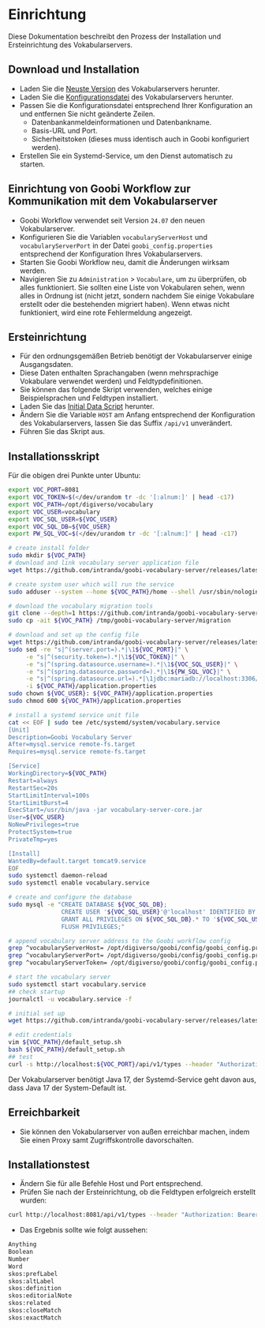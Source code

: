 # Einrichtung
Diese Dokumentation beschreibt den Prozess der Installation und Ersteinrichtung des Vokabularservers.

## Download und Installation
- Laden Sie die [Neuste Version](https://github.com/intranda/goobi-vocabulary-server/releases/latest) des Vokabularservers herunter.
- Laden Sie die [Konfigurationsdatei](https://github.com/intranda/goobi-vocabulary-server/releases/latest/download/application.properties) des Vokabularservers herunter.
- Passen Sie die Konfigurationsdatei entsprechend Ihrer Konfiguration an und entfernen Sie nicht geänderte Zeilen.
    - Datenbankanmeldeinformationen und Datenbankname.
    - Basis-URL und Port.
    - Sicherheitstoken (dieses muss identisch auch in Goobi konfiguriert werden).
- Erstellen Sie ein Systemd-Service, um den Dienst automatisch zu starten.

## Einrichtung von Goobi Workflow zur Kommunikation mit dem Vokabularserver
- Goobi Workflow verwendet seit Version `24.07` den neuen Vokabularserver.
- Konfigurieren Sie die Variablen `vocabularyServerHost` und `vocabularyServerPort` in der Datei `goobi_config.properties` entsprechend der Konfiguration Ihres Vokabularservers.
- Starten Sie Goobi Workflow neu, damit die Änderungen wirksam werden.
- Navigieren Sie zu `Administration` > `Vocabulare`, um zu überprüfen, ob alles funktioniert. Sie sollten eine Liste von Vokabularen sehen, wenn alles in Ordnung ist (nicht jetzt, sondern nachdem Sie einige Vokabulare erstellt oder die bestehenden migriert haben). Wenn etwas nicht funktioniert, wird eine rote Fehlermeldung angezeigt.

## Ersteinrichtung
- Für den ordnungsgemäßen Betrieb benötigt der Vokabularserver einige Ausgangsdaten.
- Diese Daten enthalten Sprachangaben (wenn mehrsprachige Vokabulare verwendet werden) und Feldtypdefinitionen. 
- Sie können das folgende Skript verwenden, welches einige Beispielsprachen und Feldtypen installiert.
- Laden Sie das [Initial Data Script](https://jenkins.intranda.com/job/intranda/job/vocabulary-server/job/develop/lastSuccessfulBuild/artifact/install/default_setup.sh) herunter.
- Ändern Sie die Variable `HOST` am Anfang entsprechend der Konfiguration des Vokabularservers, lassen Sie das Suffix `/api/v1` unverändert.
- Führen Sie das Skript aus.

## Installationsskript
Für die obigen drei Punkte unter Ubuntu:
```bash
export VOC_PORT=8081
export VOC_TOKEN=$(</dev/urandom tr -dc '[:alnum:]' | head -c17)
export VOC_PATH=/opt/digiverso/vocabulary
export VOC_USER=vocabulary
export VOC_SQL_USER=${VOC_USER}
export VOC_SQL_DB=${VOC_USER}
export PW_SQL_VOC=$(</dev/urandom tr -dc '[:alnum:]' | head -c17)

# create install folder
sudo mkdir ${VOC_PATH}
# download and link vocabulary server application file
wget https://github.com/intranda/goobi-vocabulary-server/releases/latest/download/vocabulary-server-core.jar -O - | sudo tee ${VOC_PATH}/vocabulary-server-core.jar >/dev/null

# create system user which will run the service
sudo adduser --system --home ${VOC_PATH}/home --shell /usr/sbin/nologin --no-create-home --disabled-login ${VOC_USER}

# download the vocabulary migration tools
git clone --depth=1 https://github.com/intranda/goobi-vocabulary-server.git /tmp/goobi-vocabulary-server
sudo cp -ait ${VOC_PATH} /tmp/goobi-vocabulary-server/migration

# download and set up the config file
wget https://github.com/intranda/goobi-vocabulary-server/releases/latest/download/application.properties -O - | sudo tee ${VOC_PATH}/application.properties >/dev/null
sudo sed -re "s|^(server.port=).*|\1${VOC_PORT}|" \
     -e "s|^(security.token=).*|\1${VOC_TOKEN}|" \
     -e "s|^(spring.datasource.username=).*|\1${VOC_SQL_USER}|" \
     -e "s|^(spring.datasource.password=).*|\1${PW_SQL_VOC}|" \
     -e "s|^(spring.datasource.url=).*|\1jdbc:mariadb://localhost:3306/${VOC_SQL_DB}|" \
     -i ${VOC_PATH}/application.properties
sudo chown ${VOC_USER}: ${VOC_PATH}/application.properties
sudo chmod 600 ${VOC_PATH}/application.properties

# install a systemd service unit file
cat << EOF | sudo tee /etc/systemd/system/vocabulary.service
[Unit]
Description=Goobi Vocabulary Server
After=mysql.service remote-fs.target
Requires=mysql.service remote-fs.target

[Service]
WorkingDirectory=${VOC_PATH}
Restart=always
RestartSec=20s
StartLimitInterval=100s
StartLimitBurst=4
ExecStart=/usr/bin/java -jar vocabulary-server-core.jar
User=${VOC_USER}
NoNewPrivileges=true
ProtectSystem=true
PrivateTmp=yes

[Install]
WantedBy=default.target tomcat9.service
EOF
sudo systemctl daemon-reload
sudo systemctl enable vocabulary.service

# create and configure the database
sudo mysql -e "CREATE DATABASE ${VOC_SQL_DB};
               CREATE USER '${VOC_SQL_USER}'@'localhost' IDENTIFIED BY '${PW_SQL_VOC}';
               GRANT ALL PRIVILEGES ON ${VOC_SQL_DB}.* TO '${VOC_SQL_USER}'@'localhost' WITH GRANT OPTION;
               FLUSH PRIVILEGES;"

# append vocabulary server address to the Goobi workflow config
grep ^vocabularyServerHost= /opt/digiverso/goobi/config/goobi_config.properties || echo "vocabularyServerHost=localhost"   | sudo tee -a /opt/digiverso/goobi/config/goobi_config.properties
grep ^vocabularyServerPort= /opt/digiverso/goobi/config/goobi_config.properties || echo "vocabularyServerPort=${VOC_PORT}" | sudo tee -a /opt/digiverso/goobi/config/goobi_config.properties
grep ^vocabularyServerToken= /opt/digiverso/goobi/config/goobi_config.properties || echo "vocabularyServerToken=${VOC_TOKEN}" | sudo tee -a /opt/digiverso/goobi/config/goobi_config.properties

# start the vocabulary server
sudo systemctl start vocabulary.service
## check startup
journalctl -u vocabulary.service -f

# initial set up
wget https://github.com/intranda/goobi-vocabulary-server/releases/latest/download/default_setup.sh -O - | sudo tee ${VOC_PATH}/default_setup.sh >/dev/null

# edit credentials
vim ${VOC_PATH}/default_setup.sh
bash ${VOC_PATH}/default_setup.sh
## test
curl -s http://localhost:${VOC_PORT}/api/v1/types --header "Authorization: Bearer $VOC_TOKEN" | jq -r '._embedded.fieldTypeList[] .name'
```
Der Vokabularserver benötigt Java 17, der Systemd-Service geht davon aus, dass Java 17 der System-Default ist.

## Erreichbarkeit
- Sie können den Vokabularserver von außen erreichbar machen, indem Sie einen Proxy samt Zugriffskontrolle davorschalten.

## Installationstest
- Ändern Sie für alle Befehle Host und Port entsprechend.
- Prüfen Sie nach der Ersteinrichtung, ob die Feldtypen erfolgreich erstellt wurden:
```bash
curl http://localhost:8081/api/v1/types --header "Authorization: Bearer $VOC_TOKEN" | jq -r '._embedded.fieldTypeList[] .name'
```
- Das Ergebnis sollte wie folgt aussehen:
```bash
Anything
Boolean
Number
Word
skos:prefLabel
skos:altLabel
skos:definition
skos:editorialNote
skos:related
skos:closeMatch
skos:exactMatch
```

